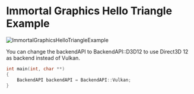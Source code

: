 # Immortal Graphics Hello Triangle Example
![ImmortalGraphicsHelloTriangleExample](https://github.com/QSXW/Immortal/assets/47172719/a623bde7-0a2e-494c-9b66-821b52b173cf)

You can change the backendAPI to BackendAPI::D3D12 to use Direct3D 12 as backend instead of Vulkan.
```C++
int main(int, char **)
{
    BackendAPI backendAPI = BackendAPI::Vulkan;
}
```
